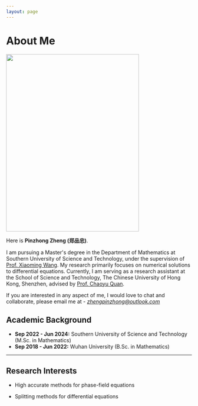 ```yaml
---
layout: page
---
```


# About Me

<img src="https://zhengpinzhong.github.io/zpz.jpg" class="floatpic" width="360" height="480">

Here is **Pinzhong Zheng (郑品忠)**.

I am pursuing a Master's degree in the Department of Mathematics at Southern University of Science and Technology, under the supervision of [Prof. Xiaoming Wang](https://sites.mst.edu/wangxiaoming/). My research primarily focuses on numerical solutions to differential equations. Currently, I am serving as a research assistant at the School of Science and Technology, The Chinese University of Hong Kong, Shenzhen, advised by [Prof. Chaoyu Quan](https://sites.google.com/site/quanchaoyu/home).

If you are interested in any aspect of me, I would love to chat and collaborate, please email me at - *zhengpinzhong@outlook.com*

## Academic Background

- **Sep 2022 - Jun 2024:** Southern University of Science and Technology (M.Sc. in Mathematics)
- **Sep 2018 - Jun 2022:** Wuhan University (B.Sc. in Mathematics)

---

## Research Interests

- High accurate methods for phase-field equations

- Splitting methods for differential equations

  
